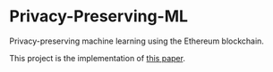 # Privacy-Preserving-ML
Privacy-preserving machine learning using the Ethereum blockchain.

This project is the implementation of [this paper](https://www.just-a-nybble.com/publications/blockchainbased-secure-decentralized-machine-learning-with-adam-optimization).

